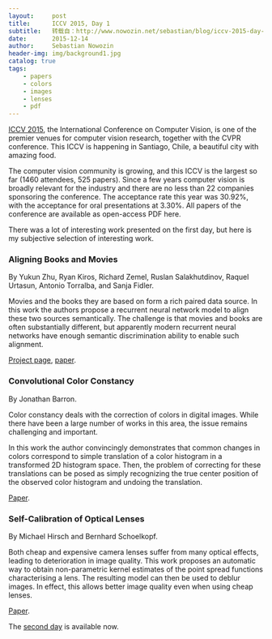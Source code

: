 ```yaml
---
layout:     post
title:      ICCV 2015, Day 1
subtitle:   转载自：http://www.nowozin.net/sebastian/blog/iccv-2015-day-1.html
date:       2015-12-14
author:     Sebastian Nowozin
header-img: img/background1.jpg
catalog: true
tags:
    - papers
    - colors
    - images
    - lenses
    - pdf
---
```


[ICCV 2015](http://pamitc.org/iccv15), the International Conference on
Computer Vision, is one of the premier venues for computer vision research,
together with the CVPR conference.
This ICCV is happening in Santiago, Chile, a beautiful city with amazing food.

The computer vision community is growing, and this ICCV is the largest so far
(1460 attendees, 525 papers). Since a few years computer vision is broadly
relevant for the industry and there are no less than 22 companies sponsoring
the conference.
The acceptance rate this year was 30.92%, with the acceptance for oral
presentations at 3.30%.
All papers of the conference are available as open-access PDF
here.

There was a lot of interesting work presented on the first day, but here is my
subjective selection of interesting work.

### Aligning Books and Movies

By Yukun Zhu, Ryan Kiros, Richard Zemel, Ruslan Salakhutdinov, Raquel
Urtasun, Antonio Torralba, and Sanja Fidler.

Movies and the books they are based on form a rich paired data source.
In this work the authors propose a recurrent neural network model to align
these two sources semantically.
The challenge is that movies and books are often substantially different, but
apparently modern recurrent neural networks have enough semantic discrimination
ability to enable such alignment.

[Project page](http://www.cs.toronto.edu/~mbweb),
[paper](http://www.cv-foundation.org/openaccess/content_iccv_2015/papers/Zhu_Aligning_Books_and_ICCV_2015_paper.pdf).

### Convolutional Color Constancy

By Jonathan Barron.

Color constancy deals with the correction of colors in digital images. While
there have been a large number of works in this area, the issue remains
challenging and important.

In this work the author convincingly demonstrates that common changes in colors
correspond to simple translation of a color histogram in a transformed 2D
histogram space. Then, the problem of correcting for these translations can be
posed as simply recognizing the true center position of the observed color
histogram and undoing the translation.

[Paper](http://www.cv-foundation.org/openaccess/content_iccv_2015/papers/Barron_Convolutional_Color_Constancy_ICCV_2015_paper.pdf).

### Self-Calibration of Optical Lenses

By Michael Hirsch and Bernhard Schoelkopf.

Both cheap and expensive camera lenses suffer from many optical effects,
leading to deterioration in image quality.
This work proposes an automatic way to obtain non-parametric kernel estimates
of the point spread functions characterising a lens.
The resulting model can then be used to deblur images.
In effect, this allows better image quality even when using cheap lenses.

[Paper](http://www.cv-foundation.org/openaccess/content_iccv_2015/papers/Hirsch_Self-Calibration_of_Optical_ICCV_2015_paper.pdf).

The [second day](http://www.nowozin.net/sebastian/blog/iccv-2015-day-2.html) is available now.
